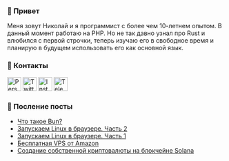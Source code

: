 ### 👋 Привет
Меня зовут Николай и я программист с более чем 10-летнем опытом. В данный момент работаю на PHP. Но не так давно узнал про Rust и влюбился с первой строчки, теперь изучаю его в свободное время и планирую в будущем использовать его как основной язык.

### 💬 Контакты
<a href="https://shanginn.ru"><img alt="Personal website" title="Personal website" src="https://shanginn.ru/favicons/favicon-96x96.png" width="32" height="32" /></a>
<a href="https://twitter.com/shanginn"><img alt="Twitter" title="Twitter" src="https://shanginn.ru/images/icons/twitter.png" width="32" height="32" /></a>
<a href="https://instagram.com/shanginn"><img alt="Instagram" title="Instagram" src="https://shanginn.ru/images/icons/instagram.png" width="32" height="32" /></a>
<a href="https://t.me/shanginn"><img alt="Telegram" title="Telegram" src="https://shanginn.ru/images/icons/telegram.png" width="32" height="32" /></a>

### 📰 Посление посты
<!-- BLOG-POST-LIST:START -->
- [Что такое Bun?](http://shanginn.ru/what-is-bun/)
- [Запускаем Linux в браузере. Часть 2](http://shanginn.ru/linux-in-the-browser-part-2/)
- [Запускаем Linux в браузере. Часть 1](http://shanginn.ru/linux-in-the-browser-part-1/)
- [Бесплатная VPS от Amazon](http://shanginn.ru/free-aws-vps/)
- [Создание собственной криптовалюты на блокчейне Solana](http://shanginn.ru/shakel/)
<!-- BLOG-POST-LIST:END -->

